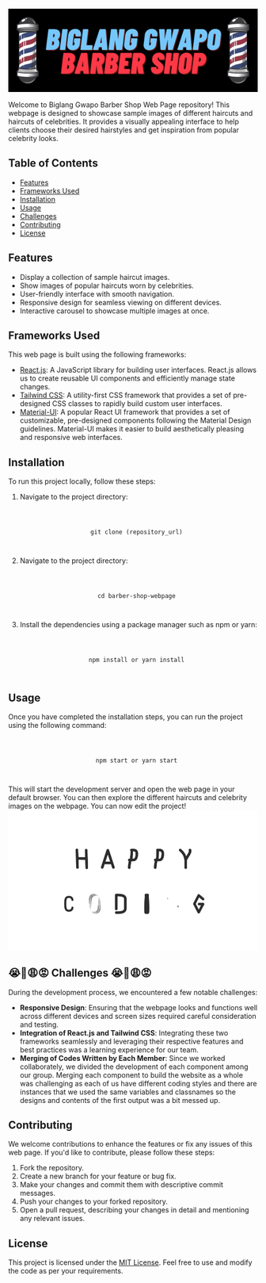 <p align="center">
  <img src="banner.png" alt="Image" />
</p>

Welcome to Biglang Gwapo Barber Shop Web Page repository! This webpage is designed to showcase sample images of different haircuts and haircuts of celebrities. It provides a visually appealing interface to help clients choose their desired hairstyles and get inspiration from popular celebrity looks. 

## Table of Contents
- [Features](#features)
- [Frameworks Used](#frameworks-used)
- [Installation](#installation)
- [Usage](#usage)
- [Challenges](#challenges)
- [Contributing](#contributing)
- [License](#license)

## Features

- Display a collection of sample haircut images.
- Show images of popular haircuts worn by celebrities.
- User-friendly interface with smooth navigation.
- Responsive design for seamless viewing on different devices.
- Interactive carousel to showcase multiple images at once.

## Frameworks Used

This web page is built using the following frameworks:

- [React.js](https://reactjs.org/): A JavaScript library for building user interfaces. React.js allows us to create reusable UI components and efficiently manage state changes.
- [Tailwind CSS](https://tailwindcss.com/): A utility-first CSS framework that provides a set of pre-designed CSS classes to rapidly build custom user interfaces.
- [Material-UI](https://material-ui.com/): A popular React UI framework that provides a set of customizable, pre-designed components following the Material Design guidelines. Material-UI makes it easier to build aesthetically pleasing and responsive web interfaces.


## Installation

To run this project locally, follow these steps:

1. Navigate to the project directory:
<pre><code>
<p align="center">
  git clone (repository_url)
</p>
</code></pre>

2. Navigate to the project directory:
<pre><code>
<p align="center">
  cd barber-shop-webpage
</p>
</code></pre>

3. Install the dependencies using a package manager such as npm or yarn:
<pre><code>
<p align="center">
  npm install or yarn install
</p>
</code></pre>


## Usage

Once you have completed the installation steps, you can run the project using the following command:
<pre><code>
<p align="center">
  npm start or yarn start
</p>
</code></pre>

This will start the development server and open the web page in your default browser. You can then explore the different haircuts and celebrity images on the webpage. You can now edit the project!
![Animation](happycoding.gif)

## 😭😤😩😡 Challenges 😭😤😩😡

During the development process, we encountered a few notable challenges:

- **Responsive Design**: Ensuring that the webpage looks and functions well across different devices and screen sizes required careful consideration and testing.
- **Integration of React.js and Tailwind CSS**: Integrating these two frameworks seamlessly and leveraging their respective features and best practices was a learning experience for our team.
- **Merging of Codes Written by Each Member**: Since we worked collaborately, we divided the development of each component among our group. Merging each component to build the website as a whole was challenging as each of us have different coding styles and there are instances that we used the same variables and classnames so the designs and contents of the first output was a bit messed up.

## Contributing

We welcome contributions to enhance the features or fix any issues of this web page. If you'd like to contribute, please follow these steps:

1. Fork the repository.
2. Create a new branch for your feature or bug fix.
3. Make your changes and commit them with descriptive commit messages.
4. Push your changes to your forked repository.
5. Open a pull request, describing your changes in detail and mentioning any relevant issues.

## License

This project is licensed under the [MIT License](LICENSE). Feel free to use and modify the code as per your requirements.






